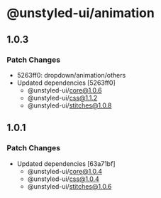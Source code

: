 # @unstyled-ui/animation

## 1.0.3

### Patch Changes

- 5263ff0: dropdown/animation/others
- Updated dependencies [5263ff0]
  - @unstyled-ui/core@1.0.6
  - @unstyled-ui/css@1.1.2
  - @unstyled-ui/stitches@1.0.8

## 1.0.1

### Patch Changes

- Updated dependencies [63a71bf]
  - @unstyled-ui/core@1.0.4
  - @unstyled-ui/css@1.0.4
  - @unstyled-ui/stitches@1.0.6
